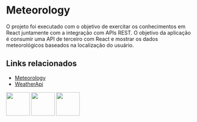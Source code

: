
# Meteorology

O projeto foi executado com o objetivo de exercitar os conhecimentos em React juntamente com a integração com APIs REST. O objetivo da aplicação é consumir uma API de terceiro com React e mostrar os dados meteorológicos baseados na localização do usuário.


## Links relacionados

 - [Meteorology](https://mteorology.netlify.app/)
 - [WeatherApi](https://www.weatherapi.com/)
 
<div style='display:inline'>
  <img src="https://cdn.jsdelivr.net/gh/devicons/devicon/icons/javascript/javascript-original.svg" width="64px" height="64px"/>
  <img src="https://cdn.jsdelivr.net/gh/devicons/devicon/icons/react/react-original.svg" width="64px" height="64px"/>
  <img src="https://cdn.jsdelivr.net/gh/devicons/devicon/icons/git/git-original.svg" width="64px" height="64px"/>
</div>
